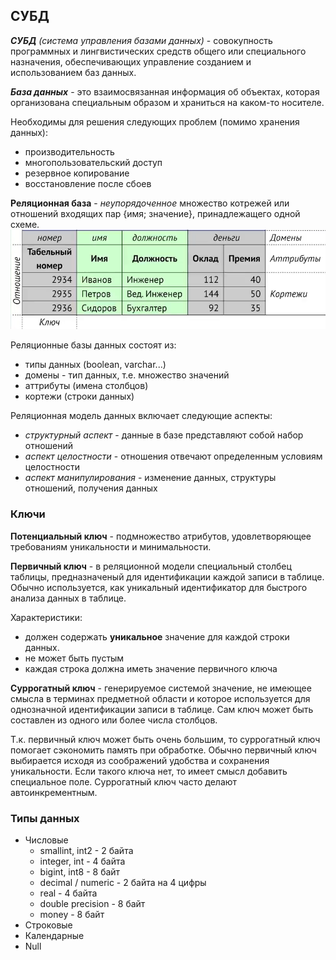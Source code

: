 ## СУБД

_**СУБД** (система управления базами данных)_ - совокупность программных и лингвистических средств общего или специального назначения, обеспечивающих управление созданием и использованием баз данных.

_**База данных**_ - это взаимосвязанная информация об объектах, которая организована специальным образом и храниться на каком-то носителе.

Необходимы для решения следующих проблем (помимо хранения данных):
- производительность
- многопользовательский доступ
- резервное копирование
- восстановление после сбоев

**Реляционная база** - *неупорядоченное* множество котрежей или отношений входящих пар {имя; значение}, принадлежащего одной схеме.
![Alt text](image.png)

Реляционные базы данных состоят из:
- типы данных (boolean, varchar...)
- домены - тип данных, т.е. множество значений
- аттрибуты (имена столбцов)
- кортежи (строки данных)

Реляционная модель данных включает следующие аспекты:
- _структурный аспект_ - данные в базе представляют собой набор отношений
- _аспект целостности_ - отношения отвечают определенным условиям целостности
- _аспект манипулирования_ - изменение данных, структуры отношений, получения данных

### Ключи

**Потенциальный ключ** - подмножество атрибутов, удовлетворяющее требованиям уникальности и минимальности.

**Первичный ключ** - в реляционной модели специальный столбец таблицы, предназначеный для идентификации каждой записи в таблице. Обычно используется, как уникальный идентификатор для быстрого анализа данных в таблице. 

Характеристики:
- должен содержать **уникальное** значение для каждой строки данных.
- не может быть пустым
- каждая строка должна иметь значение первичного ключа  

**Суррогатный ключ** - генерируемое системой значение, не имеющее смысла в терминах предметной области и которое используется для однозначной идентификации записи в таблице. Сам ключ может быть составлен  из одного или более числа столбцов.

Т.к. первичный ключ может быть очень большим, то суррогатный ключ помогает сэкономить память при обработке. Обычно первичный ключ выбирается исходя из соображений удобства и сохранения уникальности. Если такого ключа нет, то имеет смысл добавить специальное поле. Суррогатный ключ часто делают автоинкрементным.

### Типы данных

* Числовые
    - smallint, int2 - 2 байта
    - integer, int - 4 байта
    - bigint, int8 - 8 байт
    - decimal / numeric - 2 байта на 4 цифры
    - real - 4 байта
    - double precision - 8 байт
    - money - 8 байт
* Строковые
* Календарные
* Null